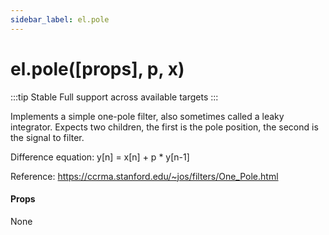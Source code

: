 ```yaml
---
sidebar_label: el.pole
---
```


# el.pole([props], p, x)

:::tip Stable
Full support across available targets
:::

Implements a simple one-pole filter, also sometimes called a leaky integrator.
Expects two children, the first is the pole position, the second is the signal to filter.

Difference equation: y[n] = x[n] + p * y[n-1]

Reference: https://ccrma.stanford.edu/~jos/filters/One_Pole.html

#### Props

None

